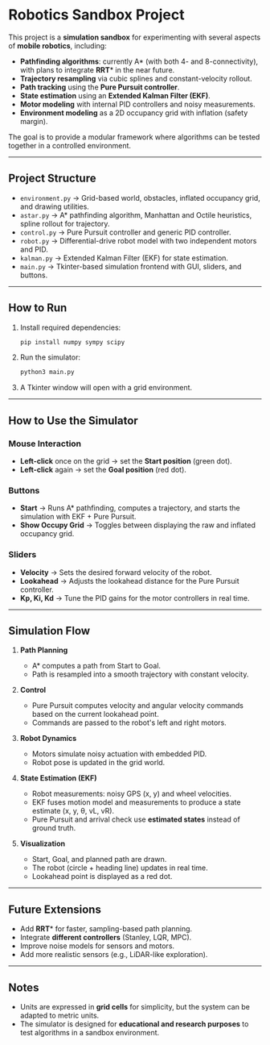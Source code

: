 # Robotics Sandbox Project

This project is a **simulation sandbox** for experimenting with several aspects of **mobile robotics**, including:

* **Pathfinding algorithms**: currently A\* (with both 4- and 8-connectivity), with plans to integrate **RRT**\* in the near future.
* **Trajectory resampling** via cubic splines and constant-velocity rollout.
* **Path tracking** using the **Pure Pursuit controller**.
* **State estimation** using an **Extended Kalman Filter (EKF)**.
* **Motor modeling** with internal PID controllers and noisy measurements.
* **Environment modeling** as a 2D occupancy grid with inflation (safety margin).

The goal is to provide a modular framework where algorithms can be tested together in a controlled environment.

---

## Project Structure

* `environment.py` → Grid-based world, obstacles, inflated occupancy grid, and drawing utilities.
* `astar.py` → A\* pathfinding algorithm, Manhattan and Octile heuristics, spline rollout for trajectory.
* `control.py` → Pure Pursuit controller and generic PID controller.
* `robot.py` → Differential-drive robot model with two independent motors and PID.
* `kalman.py` → Extended Kalman Filter (EKF) for state estimation.
* `main.py` → Tkinter-based simulation frontend with GUI, sliders, and buttons.

---

## How to Run

1. Install required dependencies:

   ```bash
   pip install numpy sympy scipy
   ```

2. Run the simulator:

   ```bash
   python3 main.py
   ```

3. A Tkinter window will open with a grid environment.

---

## How to Use the Simulator

### Mouse Interaction

* **Left-click** once on the grid → set the **Start position** (green dot).
* **Left-click** again → set the **Goal position** (red dot).

### Buttons

* **Start** → Runs A\* pathfinding, computes a trajectory, and starts the simulation with EKF + Pure Pursuit.
* **Show Occupy Grid** → Toggles between displaying the raw and inflated occupancy grid.

### Sliders

* **Velocity** → Sets the desired forward velocity of the robot.
* **Lookahead** → Adjusts the lookahead distance for the Pure Pursuit controller.
* **Kp, Ki, Kd** → Tune the PID gains for the motor controllers in real time.

---

## Simulation Flow

1. **Path Planning**

   * A\* computes a path from Start to Goal.
   * Path is resampled into a smooth trajectory with constant velocity.

2. **Control**

   * Pure Pursuit computes velocity and angular velocity commands based on the current lookahead point.
   * Commands are passed to the robot's left and right motors.

3. **Robot Dynamics**

   * Motors simulate noisy actuation with embedded PID.
   * Robot pose is updated in the grid world.

4. **State Estimation (EKF)**

   * Robot measurements: noisy GPS (x, y) and wheel velocities.
   * EKF fuses motion model and measurements to produce a state estimate (x, y, θ, vL, vR).
   * Pure Pursuit and arrival check use **estimated states** instead of ground truth.

5. **Visualization**

   * Start, Goal, and planned path are drawn.
   * The robot (circle + heading line) updates in real time.
   * Lookahead point is displayed as a red dot.

---

## Future Extensions

* Add **RRT**\* for faster, sampling-based path planning.
* Integrate **different controllers** (Stanley, LQR, MPC).
* Improve noise models for sensors and motors.
* Add more realistic sensors (e.g., LiDAR-like exploration).

---

## Notes

* Units are expressed in **grid cells** for simplicity, but the system can be adapted to metric units.
* The simulator is designed for **educational and research purposes** to test algorithms in a sandbox environment.
